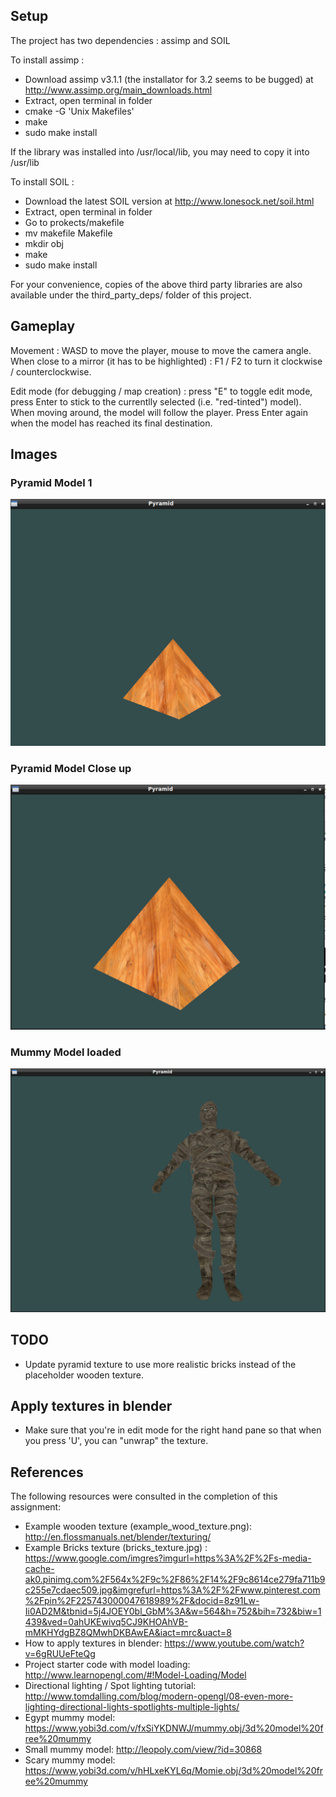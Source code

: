 Setup
-----

The project has two dependencies : assimp and SOIL

To install assimp :
  * Download assimp v3.1.1 (the installator for 3.2 seems to be bugged) at http://www.assimp.org/main_downloads.html
  * Extract, open terminal in folder
  * cmake -G 'Unix Makefiles'
  * make
  * sudo make install

If the library was installed into /usr/local/lib, you may need to copy it into /usr/lib

 To install SOIL :
  * Download the latest SOIL version at http://www.lonesock.net/soil.html
  * Extract, open terminal in folder
  * Go to prokects/makefile
  * mv makefile Makefile
  * mkdir obj
  * make
  * sudo make install

For your convenience, copies of the above third party libraries are also available under the third_party_deps/ folder of this project.

## Gameplay
Movement : WASD to move the player, mouse to move the camera angle. When close to a mirror (it has to be highlighted) : F1 / F2 to turn it clockwise / counterclockwise.

Edit mode (for debugging / map creation) : press "E" to toggle edit mode, press Enter to stick to the currentlly selected (i.e. "red-tinted") model). When moving around, the model will follow the player. Press Enter again when the model has reached its final destination.


## Images
### Pyramid Model 1
![example_image_1](images/pyramid_model.png)

### Pyramid Model Close up
![example_image_2](images/pyramid_model2.png)

### Mummy Model loaded
![example_image_3](images/mummy_model.png)


## TODO
* Update pyramid texture to use more realistic bricks instead of the placeholder wooden texture.


## Apply textures in blender
* Make sure that you're in edit mode for the right hand pane so that when you press 'U', you can "unwrap" the texture.



## References
The following resources were consulted in the completion of this assignment:

* Example wooden texture (example_wood_texture.png): http://en.flossmanuals.net/blender/texturing/
* Example Bricks texture (bricks_texture.jpg) : https://www.google.com/imgres?imgurl=https%3A%2F%2Fs-media-cache-ak0.pinimg.com%2F564x%2F9c%2F86%2F14%2F9c8614ce279fa711b9c255e7cdaec509.jpg&imgrefurl=https%3A%2F%2Fwww.pinterest.com%2Fpin%2F225743000047618989%2F&docid=8z91Lw-Ii0AD2M&tbnid=5j4JOEY0bl_GbM%3A&w=564&h=752&bih=732&biw=1439&ved=0ahUKEwivq5CJ9KHOAhVB-mMKHYdgBZ8QMwhDKBAwEA&iact=mrc&uact=8
* How to apply textures in blender: https://www.youtube.com/watch?v=6gRUUeFteQg
* Project starter code with model loading: http://www.learnopengl.com/#!Model-Loading/Model
* Directional lighting / Spot lighting tutorial: http://www.tomdalling.com/blog/modern-opengl/08-even-more-lighting-directional-lights-spotlights-multiple-lights/
* Egypt mummy model: https://www.yobi3d.com/v/fxSiYKDNWJ/mummy.obj/3d%20model%20free%20mummy
* Small mummy model: http://leopoly.com/view/?id=30868
* Scary mummy model: https://www.yobi3d.com/v/hHLxeKYL6q/Momie.obj/3d%20model%20free%20mummy
